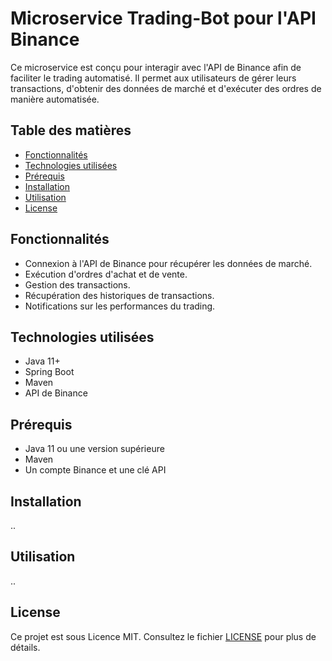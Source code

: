 # Microservice Trading-Bot pour l'API Binance

Ce microservice est conçu pour interagir avec l'API de Binance afin de faciliter le trading automatisé. Il permet aux utilisateurs de gérer leurs transactions, d'obtenir des données de marché et d'exécuter des ordres de manière automatisée.

## Table des matières

- [Fonctionnalités](#fonctionnalités)
- [Technologies utilisées](#technologies-utilisées)
- [Prérequis](#prérequis)
- [Installation](#installation)
- [Utilisation](#utilisation)
- [License](#license)

## Fonctionnalités

- Connexion à l'API de Binance pour récupérer les données de marché.
- Exécution d'ordres d'achat et de vente.
- Gestion des transactions.
- Récupération des historiques de transactions.
- Notifications sur les performances du trading.

## Technologies utilisées

- Java 11+
- Spring Boot
- Maven
- API de Binance

## Prérequis

- Java 11 ou une version supérieure
- Maven
- Un compte Binance et une clé API

## Installation
..

## Utilisation
..

## License

Ce projet est sous Licence MIT. Consultez le fichier [LICENSE](LICENSE) pour plus de détails.
